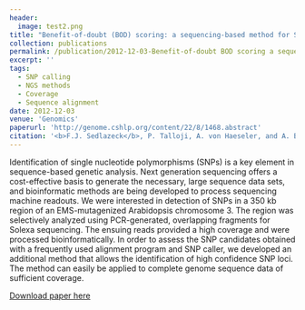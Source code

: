 ```yaml
---
header:
  image: test2.png
title: "Benefit-of-doubt (BOD) scoring: a sequencing-based method for SNP candidate assessment from high to medium read number data sets"
collection: publications
permalink: /publication/2012-12-03-Benefit-of-doubt BOD scoring a sequencing-based method for SNP candidate assessment from high to medium read number data sets-number-4
excerpt: ''
tags:
  - SNP calling
  - NGS methods
  - Coverage
  - Sequence alignment 
date: 2012-12-03
venue: 'Genomics'
paperurl: 'http://genome.cshlp.org/content/22/8/1468.abstract'
citation: '<b>F.J. Sedlazeck</b>, P. Talloji, A. von Haeseler, and A. Bachmair (2012). &quot;Benefit-of-doubt (BOD) scoring: a sequencing-based method for SNP candidate assessment from high to medium read number data sets.&quot; <i>Genomics</i>. 101, 204-209.'
---
```



Identification of single nucleotide polymorphisms (SNPs) is a key element in sequence-based genetic analysis. Next generation sequencing offers a cost-effective basis to generate the necessary, large sequence data sets, and bioinformatic methods are being developed to process sequencing machine readouts. We were interested in detection of SNPs in a 350 kb region of an EMS-mutagenized Arabidopsis chromosome 3. The region was selectively analyzed using PCR-generated, overlapping fragments for Solexa sequencing. The ensuing reads provided a high coverage and were processed bioinformatically. In order to assess the SNP candidates obtained with a frequently used alignment program and SNP caller, we developed an additional method that allows the identification of high confidence SNP loci. The method can easily be applied to complete genome sequence data of sufficient coverage.



[Download paper here](http://genome.cshlp.org/content/22/8/1468.abstract)

